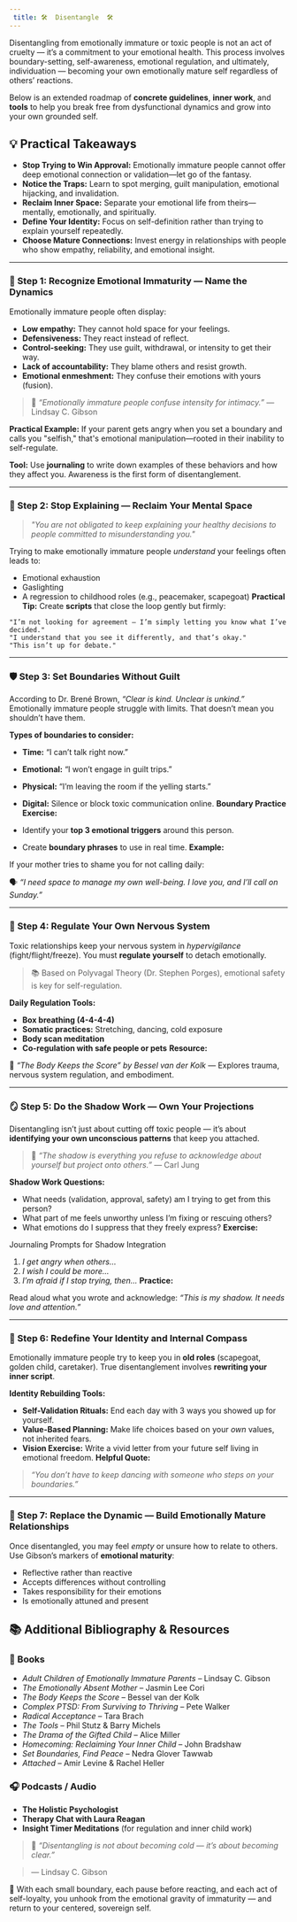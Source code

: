 ```yaml
---
 title: 🛠️  Disentangle  🛠️ 
---
```


Disentangling from emotionally immature or toxic people is not an act of cruelty — it’s a commitment to your emotional health. This process involves boundary-setting, self-awareness, emotional regulation, and ultimately, individuation — becoming your own emotionally mature self regardless of others’ reactions.

Below is an extended roadmap of **concrete guidelines**, **inner work**, and **tools** to help you break free from dysfunctional dynamics and grow into your own grounded self.

## 💡 Practical Takeaways

* **Stop Trying to Win Approval:** Emotionally immature people cannot offer deep emotional connection or validation—let go of the fantasy.
* **Notice the Traps:** Learn to spot merging, guilt manipulation, emotional hijacking, and invalidation.
* **Reclaim Inner Space:** Separate your emotional life from theirs—mentally, emotionally, and spiritually.
* **Define Your Identity:** Focus on self-definition rather than trying to explain yourself repeatedly.
* **Choose Mature Connections:** Invest energy in relationships with people who show empathy, reliability, and emotional insight.

---

### 🧭 Step 1: Recognize Emotional Immaturity — Name the Dynamics

Emotionally immature people often display:

* **Low empathy:** They cannot hold space for your feelings.
* **Defensiveness:** They react instead of reflect.
* **Control-seeking:** They use guilt, withdrawal, or intensity to get their way.
* **Lack of accountability:** They blame others and resist growth.
* **Emotional enmeshment:** They confuse their emotions with yours (fusion).

> 📌 *“Emotionally immature people confuse intensity for intimacy.”* — Lindsay C. Gibson

**Practical Example:**
If your parent gets angry when you set a boundary and calls you "selfish," that's emotional manipulation—rooted in their inability to self-regulate.

**Tool:** Use **journaling** to write down examples of these behaviors and how they affect you. Awareness is the first form of disentanglement.

---

### 🛑 Step 2: Stop Explaining — Reclaim Your Mental Space

> *"You are not obligated to keep explaining your healthy decisions to people committed to misunderstanding you."*

Trying to make emotionally immature people *understand* your feelings often leads to:

* Emotional exhaustion
* Gaslighting
* A regression to childhood roles (e.g., peacemaker, scapegoat)
**Practical Tip:** Create **scripts** that close the loop gently but firmly:

```text
"I’m not looking for agreement — I’m simply letting you know what I’ve decided."
"I understand that you see it differently, and that’s okay."
"This isn’t up for debate."
```

* * *

### **🛡️ Step 3: Set Boundaries Without Guilt**

According to Dr. Brené Brown, *“Clear is kind. Unclear is unkind.”* Emotionally immature people struggle with limits. That doesn’t mean you shouldn’t have them.

**Types of boundaries to consider:**

* **Time:** “I can’t talk right now.”
* **Emotional:** “I won’t engage in guilt trips.”
* **Physical:** “I’m leaving the room if the yelling starts.”
* **Digital:** Silence or block toxic communication online.
**Boundary Practice Exercise:**

* Identify your **top 3 emotional triggers** around this person.
* Create **boundary phrases** to use in real time.
**Example:**

If your mother tries to shame you for not calling daily:

🗣️ *“I need space to manage my own well-being. I love you, and I’ll call on Sunday.”*

* * *

### **🧘 Step 4: Regulate Your Own Nervous System**

Toxic relationships keep your nervous system in *hypervigilance* (fight/flight/freeze). You must **regulate yourself** to detach emotionally.

> 📚 Based on Polyvagal Theory (Dr. Stephen Porges), emotional safety is key for self-regulation.

**Daily Regulation Tools:**

* **Box breathing (4-4-4-4)**
* **Somatic practices:** Stretching, dancing, cold exposure
* **Body scan meditation**
* **Co-regulation with safe people or pets**
**Resource:**

📗 *“The Body Keeps the Score” by Bessel van der Kolk* — Explores trauma, nervous system regulation, and embodiment.

* * *

### **🪞 Step 5: Do the Shadow Work — Own Your Projections**

Disentangling isn’t just about cutting off toxic people — it’s about **identifying your own unconscious patterns** that keep you attached.

> 📌 *“The shadow is everything you refuse to acknowledge about yourself but project onto others.”* — Carl Jung

**Shadow Work Questions:**

* What needs (validation, approval, safety) am I trying to get from this person?
* What part of me feels unworthy unless I’m fixing or rescuing others?
* What emotions do I suppress that they freely express?
**Exercise:**

Journaling Prompts for Shadow Integration

1. *I get angry when others…*
2. *I wish I could be more…*
3. *I’m afraid if I stop trying, then…*
**Practice:**

Read aloud what you wrote and acknowledge: *“This is my shadow. It needs love and attention.”*

* * *

### **🧩 Step 6: Redefine Your Identity and Internal Compass**

Emotionally immature people try to keep you in **old roles** (scapegoat, golden child, caretaker). True disentanglement involves **rewriting your inner script**.

**Identity Rebuilding Tools:**

* **Self-Validation Rituals:** End each day with 3 ways you showed up for yourself.
* **Value-Based Planning:** Make life choices based on your *own* values, not inherited fears.
* **Vision Exercise:** Write a vivid letter from your future self living in emotional freedom.
**Helpful Quote:**

> *“You don’t have to keep dancing with someone who steps on your boundaries.”*

* * *

### **🔄 Step 7: Replace the Dynamic — Build Emotionally Mature Relationships**

Once disentangled, you may feel *empty* or unsure how to relate to others. Use Gibson’s markers of **emotional maturity**:

* Reflective rather than reactive
* Accepts differences without controlling
* Takes responsibility for their emotions
* Is emotionally attuned and present

## **📚 Additional Bibliography & Resources**

### **📘 Books**

* *Adult Children of Emotionally Immature Parents* – Lindsay C. Gibson
* *The Emotionally Absent Mother* – Jasmin Lee Cori
* *The Body Keeps the Score* – Bessel van der Kolk
* *Complex PTSD: From Surviving to Thriving* – Pete Walker
* *Radical Acceptance* – Tara Brach
* *The Tools* – Phil Stutz & Barry Michels
* *The Drama of the Gifted Child* – Alice Miller
* *Homecoming: Reclaiming Your Inner Child* – John Bradshaw
* *Set Boundaries, Find Peace* – Nedra Glover Tawwab
* *Attached* – Amir Levine & Rachel Heller

### **🎧 Podcasts / Audio**

* **The Holistic Psychologist**
* **Therapy Chat with Laura Reagan**
* **Insight Timer Meditations** (for regulation and inner child work)

> 💭 *“Disentangling is not about becoming cold — it’s about becoming clear.”*

> — Lindsay C. Gibson

🌱 With each small boundary, each pause before reacting, and each act of self-loyalty, you unhook from the emotional gravity of immaturity — and return to your centered, sovereign self.
